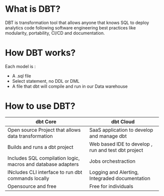 # What is DBT?

DBT is transformation tool that allows anyone that knows SQL to deploy analytics code following software engineering best practices like modularity, portability, CI/CD and documentation.

# How DBT works?
Each model is :
 - A .sql file
 - Select statement, no DDL or DML
 - A file that dbt will compile and run in our Data warehouse

# How to use DBT?

| dbt Core  | dbt Cloud |
| ----------- | ----------- |
| Open source Project that allows data transformation | SaaS application to develop and manage dbt |
| Builds and runs a dbt project   | Web based IDE to develop , run and test dbt project      |
| Includes SQL compilation logic, macros and database adapters | Jobs orchestraction|
| INcludes CLI interface to run dbt commands locally| Logging and Alerting, Integraded documentation|
| Opensource and free| Free for individuals|

